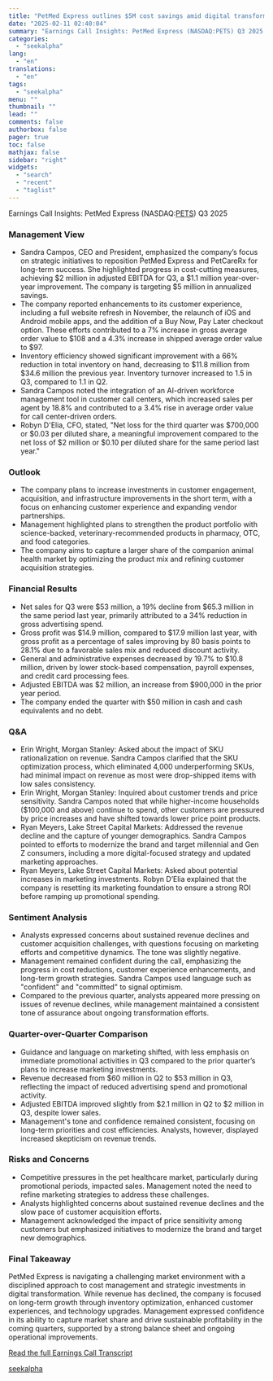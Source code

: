 ```yaml
---
title: "PetMed Express outlines $5M cost savings amid digital transformation and tech upgrades"
date: "2025-02-11 02:40:04"
summary: "Earnings Call Insights: PetMed Express (NASDAQ:PETS) Q3 2025 Management View Sandra Campos, CEO and President, emphasized the company’s focus on strategic initiatives to reposition PetMed Express and PetCareRx for long-term success. She highlighted progress in cost-cutting measures, achieving $2 million in adjusted EBITDA for Q3, a $1.1 million year-over-year improvement...."
categories:
  - "seekalpha"
lang:
  - "en"
translations:
  - "en"
tags:
  - "seekalpha"
menu: ""
thumbnail: ""
lead: ""
comments: false
authorbox: false
pager: true
toc: false
mathjax: false
sidebar: "right"
widgets:
  - "search"
  - "recent"
  - "taglist"
---
```


Earnings Call Insights: PetMed Express (NASDAQ:[PETS](https://seekingalpha.com/symbol/PETS "PetMed Express, Inc.")) Q3 2025

### Management View

* Sandra Campos, CEO and President, emphasized the company’s focus on strategic initiatives to reposition PetMed Express and PetCareRx for long-term success. She highlighted progress in cost-cutting measures, achieving $2 million in adjusted EBITDA for Q3, a $1.1 million year-over-year improvement. The company is targeting $5 million in annualized savings.
* The company reported enhancements to its customer experience, including a full website refresh in November, the relaunch of iOS and Android mobile apps, and the addition of a Buy Now, Pay Later checkout option. These efforts contributed to a 7% increase in gross average order value to $108 and a 4.3% increase in shipped average order value to $97.
* Inventory efficiency showed significant improvement with a 66% reduction in total inventory on hand, decreasing to $11.8 million from $34.6 million the previous year. Inventory turnover increased to 1.5 in Q3, compared to 1.1 in Q2.
* Sandra Campos noted the integration of an AI-driven workforce management tool in customer call centers, which increased sales per agent by 18.8% and contributed to a 3.4% rise in average order value for call center-driven orders.
* Robyn D'Elia, CFO, stated, "Net loss for the third quarter was $700,000 or $0.03 per diluted share, a meaningful improvement compared to the net loss of $2 million or $0.10 per diluted share for the same period last year."

### Outlook

* The company plans to increase investments in customer engagement, acquisition, and infrastructure improvements in the short term, with a focus on enhancing customer experience and expanding vendor partnerships.
* Management highlighted plans to strengthen the product portfolio with science-backed, veterinary-recommended products in pharmacy, OTC, and food categories.
* The company aims to capture a larger share of the companion animal health market by optimizing the product mix and refining customer acquisition strategies.

### Financial Results

* Net sales for Q3 were $53 million, a 19% decline from $65.3 million in the same period last year, primarily attributed to a 34% reduction in gross advertising spend.
* Gross profit was $14.9 million, compared to $17.9 million last year, with gross profit as a percentage of sales improving by 80 basis points to 28.1% due to a favorable sales mix and reduced discount activity.
* General and administrative expenses decreased by 19.7% to $10.8 million, driven by lower stock-based compensation, payroll expenses, and credit card processing fees.
* Adjusted EBITDA was $2 million, an increase from $900,000 in the prior year period.
* The company ended the quarter with $50 million in cash and cash equivalents and no debt.

### Q&A

* Erin Wright, Morgan Stanley: Asked about the impact of SKU rationalization on revenue. Sandra Campos clarified that the SKU optimization process, which eliminated 4,000 underperforming SKUs, had minimal impact on revenue as most were drop-shipped items with low sales consistency.
* Erin Wright, Morgan Stanley: Inquired about customer trends and price sensitivity. Sandra Campos noted that while higher-income households ($100,000 and above) continue to spend, other customers are pressured by price increases and have shifted towards lower price point products.
* Ryan Meyers, Lake Street Capital Markets: Addressed the revenue decline and the capture of younger demographics. Sandra Campos pointed to efforts to modernize the brand and target millennial and Gen Z consumers, including a more digital-focused strategy and updated marketing approaches.
* Ryan Meyers, Lake Street Capital Markets: Asked about potential increases in marketing investments. Robyn D’Elia explained that the company is resetting its marketing foundation to ensure a strong ROI before ramping up promotional spending.

### Sentiment Analysis

* Analysts expressed concerns about sustained revenue declines and customer acquisition challenges, with questions focusing on marketing efforts and competitive dynamics. The tone was slightly negative.
* Management remained confident during the call, emphasizing the progress in cost reductions, customer experience enhancements, and long-term growth strategies. Sandra Campos used language such as "confident" and "committed" to signal optimism.
* Compared to the previous quarter, analysts appeared more pressing on issues of revenue declines, while management maintained a consistent tone of assurance about ongoing transformation efforts.

### Quarter-over-Quarter Comparison

* Guidance and language on marketing shifted, with less emphasis on immediate promotional activities in Q3 compared to the prior quarter’s plans to increase marketing investments.
* Revenue decreased from $60 million in Q2 to $53 million in Q3, reflecting the impact of reduced advertising spend and promotional activity.
* Adjusted EBITDA improved slightly from $2.1 million in Q2 to $2 million in Q3, despite lower sales.
* Management's tone and confidence remained consistent, focusing on long-term priorities and cost efficiencies. Analysts, however, displayed increased skepticism on revenue trends.

### Risks and Concerns

* Competitive pressures in the pet healthcare market, particularly during promotional periods, impacted sales. Management noted the need to refine marketing strategies to address these challenges.
* Analysts highlighted concerns about sustained revenue declines and the slow pace of customer acquisition efforts.
* Management acknowledged the impact of price sensitivity among customers but emphasized initiatives to modernize the brand and target new demographics.

### Final Takeaway

PetMed Express is navigating a challenging market environment with a disciplined approach to cost management and strategic investments in digital transformation. While revenue has declined, the company is focused on long-term growth through inventory optimization, enhanced customer experiences, and technology upgrades. Management expressed confidence in its ability to capture market share and drive sustainable profitability in the coming quarters, supported by a strong balance sheet and ongoing operational improvements.

[Read the full Earnings Call Transcript](https://seekingalpha.com/symbol/PETS/earnings/transcripts)

[seekalpha](https://seekingalpha.com/news/4405875-petmed-express-outlines-5m-cost-savings-amid-digital-transformation-and-tech-upgrades)
